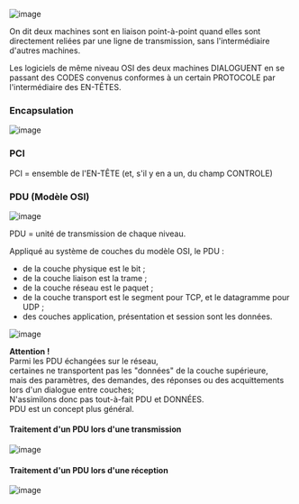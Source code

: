 ![image](https://user-images.githubusercontent.com/83721477/193522620-c422aba3-ba33-4cc9-b552-8ad78e2c820c.png)

On dit deux machines sont en liaison point-à-point
quand elles sont directement reliées par une ligne de transmission,
sans l'intermédiaire d'autres machines.

Les logiciels de même niveau OSI des deux machines DIALOGUENT
en se passant des CODES convenus conformes à un certain PROTOCOLE
par l'intermédiaire des EN-TÊTES.

### Encapsulation
![image](https://user-images.githubusercontent.com/83721477/193523187-d003504a-69eb-4c0b-83b5-8e33b2851621.png)

### PCI
PCI = ensemble de l'EN-TÊTE (et, s'il y en a un, du champ CONTROLE)

### PDU (Modèle OSI)

![image](https://user-images.githubusercontent.com/83721477/193533149-d7fbf0ad-a9c2-4929-99ea-8fa75e90b5d7.png)

PDU = unité de transmission de chaque niveau. <br>

Appliqué au système de couches du modèle OSI, le PDU :

* de la couche physique est le bit ;
* de la couche liaison est la trame ;
* de la couche réseau est le paquet ;
* de la couche transport est le segment pour TCP, et le datagramme pour UDP ;
* des couches application, présentation et session sont les données.

![image](https://user-images.githubusercontent.com/83721477/193523637-556dd7b7-8bb3-4ac0-8129-af8d9c423c2a.png)

**Attention !**<br>
Parmi les PDU échangées sur le réseau,<br>
certaines ne transportent pas les "données" de la couche supérieure,<br>
mais des paramètres, des demandes, des réponses ou des acquittements lors d'un dialogue entre couches;<br>
N'assimilons donc pas tout-à-fait PDU et DONNÉES.<br>
PDU est un concept plus général.<br>

#### Traitement d'un PDU lors d'une transmission

![image](https://user-images.githubusercontent.com/83721477/193533984-9464d498-118c-49e8-926e-8c2967a68b32.png)

#### Traitement d'un PDU lors d'une réception

![image](https://user-images.githubusercontent.com/83721477/193534025-f3a90cd0-75b1-468d-a3a9-f8878225e911.png)
